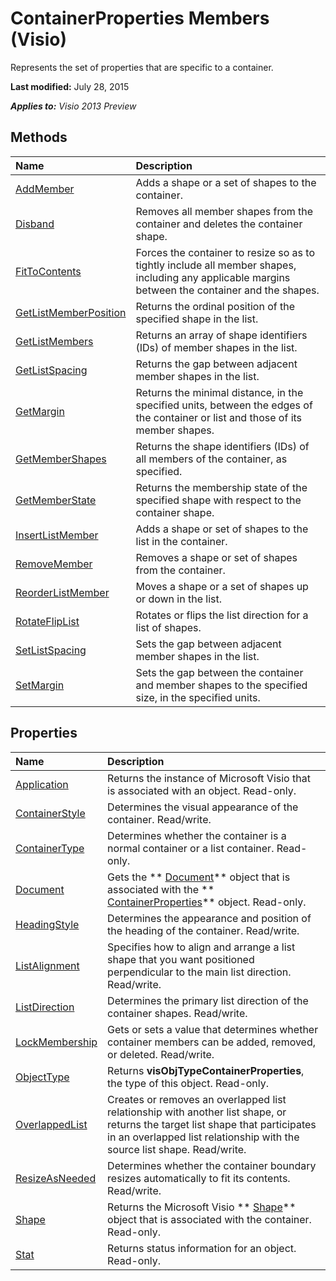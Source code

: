 
# ContainerProperties Members (Visio)
Represents the set of properties that are specific to a container.

 **Last modified:** July 28, 2015

 _**Applies to:** Visio 2013 Preview_

## Methods



|**Name**|**Description**|
|:-----|:-----|
| [AddMember](fcb97d9f-756e-95fb-8dab-d4aac67862c0.md)|Adds a shape or a set of shapes to the container.|
| [Disband](eefb5785-643b-44f0-e173-3e855b2a7c30.md)|Removes all member shapes from the container and deletes the container shape.|
| [FitToContents](09169624-f1fd-66a3-0be2-738d808d540a.md)|Forces the container to resize so as to tightly include all member shapes, including any applicable margins between the container and the shapes.|
| [GetListMemberPosition](4fb6ab3b-b369-5e33-0b4f-50754d31f39d.md)|Returns the ordinal position of the specified shape in the list.|
| [GetListMembers](9aa6047a-ae20-d05c-cb59-56594ed08b2f.md)|Returns an array of shape identifiers (IDs) of member shapes in the list.|
| [GetListSpacing](cc20b7dc-1498-998d-23fa-a69bbba35294.md)|Returns the gap between adjacent member shapes in the list.|
| [GetMargin](c0e224a1-f7a6-e16c-a99c-766a5a4ac207.md)|Returns the minimal distance, in the specified units, between the edges of the container or list and those of its member shapes.|
| [GetMemberShapes](4fb246c7-b86d-4e90-ef91-9cac988dbbb8.md)|Returns the shape identifiers (IDs) of all members of the container, as specified.|
| [GetMemberState](04103f79-7f28-7584-3bab-0c1d140f6b52.md)|Returns the membership state of the specified shape with respect to the container shape.|
| [InsertListMember](be9c8bc6-7e2d-fb52-dd32-370a32d12744.md)|Adds a shape or set of shapes to the list in the container.|
| [RemoveMember](953beb58-ea8a-7c1f-20c1-0fe4de23e831.md)|Removes a shape or set of shapes from the container.|
| [ReorderListMember](6bcb8928-750d-bea6-bee8-1a4f18cfd08e.md)|Moves a shape or a set of shapes up or down in the list.|
| [RotateFlipList](0402f4e3-e494-b915-e6c3-a09a7fc12845.md)|Rotates or flips the list direction for a list of shapes.|
| [SetListSpacing](2aa7d9c3-5945-5b2c-ab0c-3663e6d49288.md)|Sets the gap between adjacent member shapes in the list.|
| [SetMargin](008dbfe9-53d9-17a6-c441-b30d5a691716.md)|Sets the gap between the container and member shapes to the specified size, in the specified units.|

## Properties



|**Name**|**Description**|
|:-----|:-----|
| [Application](144400fb-4a1a-8212-dfae-997076e5f41f.md)|Returns the instance of Microsoft Visio that is associated with an object. Read-only.|
| [ContainerStyle](cc7b6757-0287-e25a-9406-554aa70ef181.md)|Determines the visual appearance of the container. Read/write.|
| [ContainerType](ba3ead35-a6da-5978-e852-4362e5ca230e.md)|Determines whether the container is a normal container or a list container. Read-only.|
| [Document](c0f71c01-539a-8075-ac5b-f0ca2ba99a53.md)|Gets the  ** [Document](21640062-13a2-a2b2-7c61-7e707671207c.md)** object that is associated with the ** [ContainerProperties](b94f758f-58f7-f1ef-c03b-761e26c11017.md)** object. Read-only.|
| [HeadingStyle](aeb0a6c8-fa7d-fe16-a756-84d092d372c1.md)|Determines the appearance and position of the heading of the container. Read/write.|
| [ListAlignment](f8d62807-9663-b5ac-0154-d37fea1f9816.md)|Specifies how to align and arrange a list shape that you want positioned perpendicular to the main list direction. Read/write.|
| [ListDirection](0024e464-a865-dfd2-9936-569827e529c0.md)|Determines the primary list direction of the container shapes. Read/write.|
| [LockMembership](b82455fc-f3cb-66de-c022-ac6f63f5b4b2.md)|Gets or sets a value that determines whether container members can be added, removed, or deleted. Read/write.|
| [ObjectType](92631374-f556-e09f-6048-3f21bd6a873b.md)|Returns  **visObjTypeContainerProperties**, the type of this object. Read-only.|
| [OverlappedList](e0fb8674-f17d-e48f-b7c4-db11d435dbf4.md)|Creates or removes an overlapped list relationship with another list shape, or returns the target list shape that participates in an overlapped list relationship with the source list shape. Read/write.|
| [ResizeAsNeeded](13bd0493-95fd-73bf-454c-a39c69589bcd.md)|Determines whether the container boundary resizes automatically to fit its contents. Read/write.|
| [Shape](8d31264d-3cdf-35fa-b033-17e669131c4b.md)|Returns the Microsoft Visio  ** [Shape](da7a8872-4ebb-a607-e0ed-eebf68ff5630.md)** object that is associated with the container. Read-only.|
| [Stat](706df3c5-edf6-720c-e411-5445224d2e26.md)|Returns status information for an object. Read-only.|
